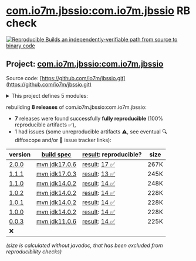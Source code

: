[com.io7m.jbssio:com.io7m.jbssio](https://central.sonatype.com/artifact/com.io7m.jbssio/com.io7m.jbssio/versions) RB check
=======

[![Reproducible Builds](https://reproducible-builds.org/images/logos/rb.svg) an independently-verifiable path from source to binary code](https://reproducible-builds.org/)

## Project: [com.io7m.jbssio:com.io7m.jbssio](https://central.sonatype.com/artifact/com.io7m.jbssio/com.io7m.jbssio/versions)

Source code: [https://github.com/io7m/jbssio.git](https://github.com/io7m/jbssio.git)

<details><summary>This project defines 5 modules:</summary>

* [com.io7m.jbssio:com.io7m.jbssio](https://central.sonatype.com/artifact/com.io7m.jbssio/com.io7m.jbssio/2.0.0)
* [com.io7m.jbssio:com.io7m.jbssio.api](https://central.sonatype.com/artifact/com.io7m.jbssio/com.io7m.jbssio.api/2.0.0)
* [com.io7m.jbssio:com.io7m.jbssio.ext.bounded](https://central.sonatype.com/artifact/com.io7m.jbssio/com.io7m.jbssio.ext.bounded/2.0.0)
* [com.io7m.jbssio:com.io7m.jbssio.tests](https://central.sonatype.com/artifact/com.io7m.jbssio/com.io7m.jbssio.tests/2.0.0)
* [com.io7m.jbssio:com.io7m.jbssio.vanilla](https://central.sonatype.com/artifact/com.io7m.jbssio/com.io7m.jbssio.vanilla/2.0.0)
</details>

rebuilding **8 releases** of com.io7m.jbssio:com.io7m.jbssio:
- **7** releases were found successfully **fully reproducible** (100% reproducible artifacts :white_check_mark:),
- 1 had issues (some unreproducible artifacts :warning:, see eventual :mag: diffoscope and/or :memo: issue tracker links):

| version | [build spec](/BUILDSPEC.md) | [result](https://reproducible-builds.org/docs/jvm/): reproducible? | size |
| -- | --------- | ------ | -- |
| [2.0.0](https://central.sonatype.com/artifact/com.io7m.jbssio/com.io7m.jbssio/2.0.0/pom) | [mvn jdk17.0.6](com.io7m.jbssio-2.0.0.buildspec) | [result](com.io7m.jbssio-2.0.0.buildinfo): [17 :white_check_mark: ](com.io7m.jbssio-2.0.0.buildcompare) | 267K |
| [1.1.1](https://central.sonatype.com/artifact/com.io7m.jbssio/com.io7m.jbssio/1.1.1/pom) | [mvn jdk17.0.3](com.io7m.jbssio-1.1.1.buildspec) | [result](com.io7m.jbssio-1.1.1.buildinfo): [13 :white_check_mark: ](com.io7m.jbssio-1.1.1.buildcompare) | 245K |
| [1.1.0](https://central.sonatype.com/artifact/com.io7m.jbssio/com.io7m.jbssio/1.1.0/pom) | [mvn jdk14.0.2](com.io7m.jbssio-1.1.0.buildspec) | [result](com.io7m.jbssio-1.1.0.buildinfo): [14 :white_check_mark: ](com.io7m.jbssio-1.1.0.buildcompare) | 248K |
| [1.0.2](https://central.sonatype.com/artifact/com.io7m.jbssio/com.io7m.jbssio/1.0.2/pom) | [mvn jdk14.0.2](com.io7m.jbssio-1.0.2.buildspec) | [result](com.io7m.jbssio-1.0.2.buildinfo): [14 :white_check_mark: ](com.io7m.jbssio-1.0.2.buildcompare) | 228K |
| [1.0.1](https://central.sonatype.com/artifact/com.io7m.jbssio/com.io7m.jbssio/1.0.1/pom) | [mvn jdk14.0.2](com.io7m.jbssio-1.0.1.buildspec) | [result](com.io7m.jbssio-1.0.1.buildinfo): [14 :white_check_mark: ](com.io7m.jbssio-1.0.1.buildcompare) | 228K |
| [1.0.0](https://central.sonatype.com/artifact/com.io7m.jbssio/com.io7m.jbssio/1.0.0/pom) | [mvn jdk14.0.2](com.io7m.jbssio-1.0.0.buildspec) | [result](com.io7m.jbssio-1.0.0.buildinfo): [14 :white_check_mark: ](com.io7m.jbssio-1.0.0.buildcompare) | 228K |
| [0.0.3](https://central.sonatype.com/artifact/com.io7m.jbssio/com.io7m.jbssio/0.0.3/pom) | [mvn jdk11.0.6](com.io7m.jbssio-0.0.3.buildspec) | [result](com.io7m.jbssio-0.0.3.buildinfo): [14 :white_check_mark: ](com.io7m.jbssio-0.0.3.buildcompare) | 225K |
:x: | |

<i>(size is calculated without javadoc, that has been excluded from reproducibility checks)</i>

